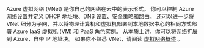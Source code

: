 Azure 虚拟网络 (VNet) 是你自己的网络在云中的表示形式。 你可以控制 Azure 网络设置并定义 DHCP 地址块、DNS 设置、安全策略和路由。 还可以进一步将 VNet 细分为子网，并以将物理计算机和虚拟机部署到本地数据中心的相同方式部署 Azure IaaS 虚拟机 (VM) 和 PaaS 角色实例。 从本质上讲，你可以将网络扩展到 Azure，自带 IP 地址块。 如果你不熟悉 VNet，请阅读 [虚拟网络概述](../articles/virtual-network/virtual-networks-overview.md) 。



<!--HONumber=Nov16_HO2-->



